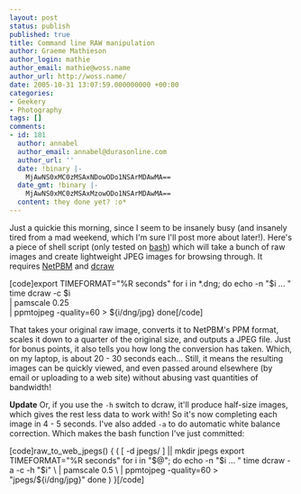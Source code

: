 ```yaml
---
layout: post
status: publish
published: true
title: Command line RAW manipulation
author: Graeme Mathieson
author_login: mathie
author_email: mathie@woss.name
author_url: http://woss.name/
date: 2005-10-31 13:07:59.000000000 +00:00
categories:
- Geekery
- Photography
tags: []
comments:
- id: 181
  author: annabel
  author_email: annabel@durasonline.com
  author_url: ''
  date: !binary |-
    MjAwNS0xMC0zMSAxNDowODo1NSArMDAwMA==
  date_gmt: !binary |-
    MjAwNS0xMC0zMSAxMzowODo1NSArMDAwMA==
  content: they done yet? :o*
---
```

Just a quickie this morning, since I seem to be insanely busy (and insanely tired from a mad weekend, which I'm sure I'll post more about later!).  Here's a piece of shell script (only tested on <a href="http://www.gnu.org/software/bash/bash.html">bash</a>) which will take a bunch of raw images and create lightweight JPEG images for browsing through.  It requires <a href="http://netpbm.sourceforge.net/">NetPBM</a> and <a href="http://www.cybercom.net/~dcoffin/dcraw/">dcraw</a>

[code]export TIMEFORMAT="%R seconds"
for i in *.dng; do
  echo -n "$i ... "
  time dcraw -c $i \
    | pamscale 0.25 \
    | ppmtojpeg -quality=60 > ${i/dng/jpg}
done[/code]

That takes your original raw image, converts it to NetPBM's PPM format, scales it down to a quarter of the original size, and outputs a JPEG file.  Just for bonus points, it also tells you how long the conversion has taken.  Which, on my laptop, is about 20 - 30 seconds each...  Still, it means the resulting images can be quickly viewed, and even passed around elsewhere (by email or uploading to a web site) without abusing vast quantities of bandwidth!

<strong>Update</strong> Or, if you use the <code>-h</code> switch to dcraw, it'll produce half-size images, which gives the rest less data to work with!  So it's now completing each image in 4 - 5 seconds.  I've also added <code>-a</code> to do automatic white balance correction.  Which makes the bash function I've just committed:

[code]raw_to_web_jpegs()
{
    (
        [ -d jpegs/ ] || mkdir jpegs
        export TIMEFORMAT="%R seconds"
        for i in "$@"; do
            echo -n "$i ... "
            time dcraw -a -c -h "$i" \
                | pamscale 0.5 \
                | ppmtojpeg -quality=60 > "jpegs/${i/dng/jpg}"
        done
    )
}[/code]
